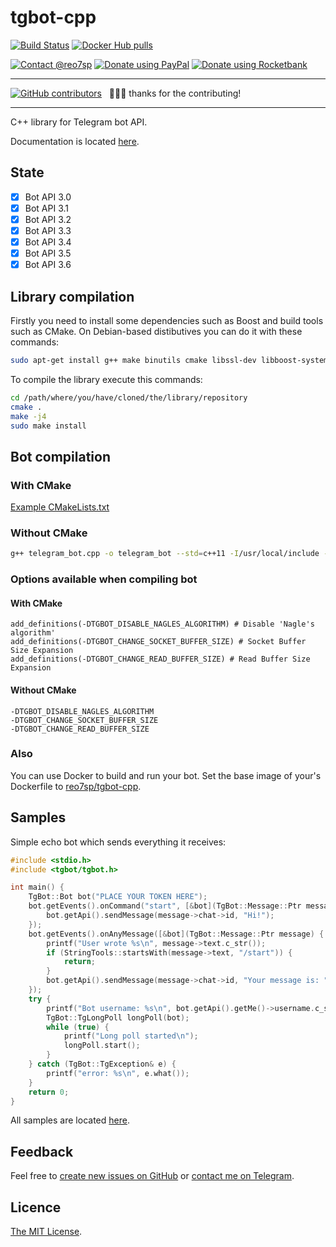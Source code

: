 # tgbot-cpp

[![Build Status](https://travis-ci.org/reo7sp/tgbot-cpp.svg?branch=master)](https://travis-ci.org/reo7sp/tgbot-cpp)
[![Docker Hub pulls](https://img.shields.io/docker/pulls/reo7sp/tgbot-cpp.svg)](https://hub.docker.com/r/reo7sp/tgbot-cpp/)

[![Contact @reo7sp](https://img.shields.io/badge/telegram-contact-green.svg)](https://t.me/reo7sp)
[![Donate using PayPal](https://img.shields.io/badge/donate-PayPal-brightgreen.svg)](https://paypal.me/reo7sp)
[![Donate using Rocketbank](https://img.shields.io/badge/donate-Rocketbank-brightgreen.svg)](https://rocketbank.ru/reo7sp)

---

[![GitHub contributors](https://img.shields.io/github/contributors/reo7sp/tgbot-cpp.svg)](https://github.com/reo7sp/tgbot-cpp/graphs/contributors) &nbsp; 🚀🚀🚀 thanks for the contributing!

---

C++ library for Telegram bot API.

Documentation is located [here](http://reo7sp.github.io/tgbot-cpp).

## State

- [x] Bot API 3.0 
- [x] Bot API 3.1
- [x] Bot API 3.2
- [x] Bot API 3.3
- [x] Bot API 3.4
- [x] Bot API 3.5
- [x] Bot API 3.6

## Library compilation

Firstly you need to install some dependencies such as Boost and build tools such as CMake. On Debian-based distibutives you can do it with these commands:
```sh
sudo apt-get install g++ make binutils cmake libssl-dev libboost-system-dev
```

To compile the library execute this commands:
```sh
cd /path/where/you/have/cloned/the/library/repository
cmake .
make -j4
sudo make install
```

## Bot compilation

### With CMake
[Example CMakeLists.txt](samples/echobot/CMakeLists.txt)

### Without CMake
```sh
g++ telegram_bot.cpp -o telegram_bot --std=c++11 -I/usr/local/include -lTgBot -lboost_system -lssl -lcrypto -lpthread
```

### Options available when compiling bot

#### With CMake
```
add_definitions(-DTGBOT_DISABLE_NAGLES_ALGORITHM) # Disable 'Nagle's algorithm'
add_definitions(-DTGBOT_CHANGE_SOCKET_BUFFER_SIZE) # Socket Buffer Size Expansion
add_definitions(-DTGBOT_CHANGE_READ_BUFFER_SIZE) # Read Buffer Size Expansion
```

#### Without CMake
```
-DTGBOT_DISABLE_NAGLES_ALGORITHM
-DTGBOT_CHANGE_SOCKET_BUFFER_SIZE
-DTGBOT_CHANGE_READ_BUFFER_SIZE
```

### Also
You can use Docker to build and run your bot. Set the base image of your's Dockerfile to [reo7sp/tgbot-cpp](https://hub.docker.com/r/reo7sp/tgbot-cpp/).

## Samples

Simple echo bot which sends everything it receives:
```cpp
#include <stdio.h>
#include <tgbot/tgbot.h>

int main() {
    TgBot::Bot bot("PLACE YOUR TOKEN HERE");
    bot.getEvents().onCommand("start", [&bot](TgBot::Message::Ptr message) {
        bot.getApi().sendMessage(message->chat->id, "Hi!");
    });
    bot.getEvents().onAnyMessage([&bot](TgBot::Message::Ptr message) {
        printf("User wrote %s\n", message->text.c_str());
        if (StringTools::startsWith(message->text, "/start")) {
            return;
        }
        bot.getApi().sendMessage(message->chat->id, "Your message is: " + message->text);
    });
    try {
        printf("Bot username: %s\n", bot.getApi().getMe()->username.c_str());
        TgBot::TgLongPoll longPoll(bot);
        while (true) {
            printf("Long poll started\n");
            longPoll.start();
        }
    } catch (TgBot::TgException& e) {
        printf("error: %s\n", e.what());
    }
    return 0;
}
```

All samples are located [here](samples).

## Feedback
Feel free to [create new issues on GitHub](https://github.com/reo7sp/tgbot-cpp/issues) or [contact me on Telegram](https://t.me/reo7sp).

## Licence
[The MIT License](http://opensource.org/licenses/MIT).
